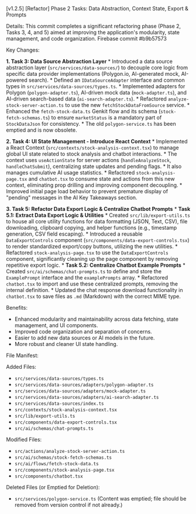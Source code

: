 
[v1.2.5] [Refactor] Phase 2 Tasks: Data Abstraction, Context State, Export & Prompts

Details:
This commit completes a significant refactoring phase (Phase 2, Tasks 3, 4, and 5) aimed at improving the application's modularity, state management, and code organization.
Firebase commit #b9b57573

Key Changes:

**1. Task 3: Data Source Abstraction Layer**
    *   Introduced a data source abstraction layer (`src/services/data-sources/`) to decouple core logic from specific data provider implementations (Polygon.io, AI-generated mock, AI-powered search).
    *   Defined an `IDataSourceAdapter` interface and common types in `src/services/data-sources/types.ts`.
    *   Implemented adapters for Polygon (`polygon-adapter.ts`), AI-driven mock data (`mock-adapter.ts`), and AI-driven search-based data (`ai-search-adapter.ts`).
    *   Refactored `analyze-stock-server-action.ts` to use the new `fetchStockDataFromSource` service.
    *   Enhanced the `fetch-stock-data.ts` Genkit flow and its schema (`stock-fetch-schemas.ts`) to ensure `marketStatus` is a mandatory part of `StockDataJson` for consistency.
    *   The old `polygon-service.ts` has been emptied and is now obsolete.

**2. Task 4: UI State Management - Introduce React Context**
    *   Implemented a React Context (`src/contexts/stock-analysis-context.tsx`) to manage global UI state related to stock analysis and chatbot interactions.
    *   The context uses `useActionState` for server actions (`handleAnalyzeStock`, `handleChatSubmit`), centralizing state updates and pending flags.
    *   It also manages cumulative AI usage statistics.
    *   Refactored `stock-analysis-page.tsx` and `chatbot.tsx` to consume state and actions from this new context, eliminating prop drilling and improving component decoupling.
    *   Improved initial page load behavior to prevent premature display of "pending" messages in the AI Key Takeaways section.

**3. Task 5: Refactor Data Export Logic & Centralize Chatbot Prompts**
    *   **Task 5.1: Extract Data Export Logic & Utilities**
        *   Created `src/lib/export-utils.ts` to house all core utility functions for data formatting (JSON, Text, CSV), file downloading, clipboard copying, and helper functions (e.g., timestamp generation, CSV field escaping).
        *   Introduced a reusable `DataExportControls` component (`src/components/data-export-controls.tsx`) to render standardized export/copy buttons, utilizing the new utilities.
        *   Refactored `stock-analysis-page.tsx` to use the `DataExportControls` component, significantly cleaning up the page component by removing repetitive export logic.
    *   **Task 5.2: Centralize Chatbot Example Prompts**
        *   Created `src/ai/schemas/chat-prompts.ts` to define and store the `ExamplePrompt` interface and the `examplePrompts` array.
        *   Refactored `chatbot.tsx` to import and use these centralized prompts, removing the internal definition.
        *   Updated the chat response download functionality in `chatbot.tsx` to save files as `.md` (Markdown) with the correct MIME type.

Benefits:
*   Enhanced modularity and maintainability across data fetching, state management, and UI components.
*   Improved code organization and separation of concerns.
*   Easier to add new data sources or AI models in the future.
*   More robust and cleaner UI state handling.

File Manifest:

Added Files:
*   `src/services/data-sources/types.ts`
*   `src/services/data-sources/adapters/polygon-adapter.ts`
*   `src/services/data-sources/adapters/mock-adapter.ts`
*   `src/services/data-sources/adapters/ai-search-adapter.ts`
*   `src/services/data-sources/index.ts`
*   `src/contexts/stock-analysis-context.tsx`
*   `src/lib/export-utils.ts`
*   `src/components/data-export-controls.tsx`
*   `src/ai/schemas/chat-prompts.ts`

Modified Files:
*   `src/actions/analyze-stock-server-action.ts`
*   `src/ai/schemas/stock-fetch-schemas.ts`
*   `src/ai/flows/fetch-stock-data.ts`
*   `src/components/stock-analysis-page.tsx`
*   `src/components/chatbot.tsx`

Deleted Files (or Emptied for Deletion):
*   `src/services/polygon-service.ts` (Content was emptied; file should be removed from version control if not already.)
